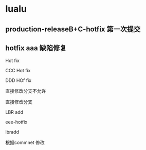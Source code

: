 # lualu


## production-releaseB+C-hotfix 第一次提交


## hotfix aaa 缺陷修复
Hot fix

CCC Hot fix

DDD HOf fix

直接修改分支不允许

直接修改分支

LBR add

eee-hotfix

lbradd

根据commnet 修改